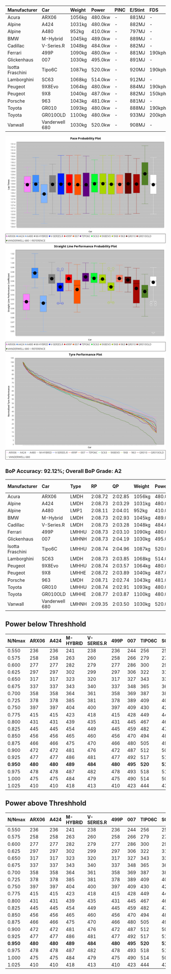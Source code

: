 | Manufacturer     | Car            | Weight | Power   | PINC    | E/Stint | FDS     |
|:-|:-|:-|:-|:-|:-|:-|
| Acura            | ARX06          | 1056kg | 480.0kw |    -    | 881MJ   |    -    |
| Alpine           | A424           | 1031kg | 480.0kw |    -    | 882MJ   |    -    |
| Alpine           | A480           | 952kg  | 410.0kw |    -    | 797MJ   |    -    |
| BMW              | M-Hybrid       | 1045kg | 489.0kw |    -    | 889MJ   |    -    |
| Cadillac         | V-Series.R     | 1048kg | 484.0kw |    -    | 882MJ   |    -    |
| Ferrari          | 499P           | 1090kg | 480.0kw |    -    | 881MJ   | 190kph  |
| Glickenhaus      | 007            | 1030kg | 495.0kw |    -    | 891MJ   |    -    |
| Isotta Fraschini | Tipo6C         | 1087kg | 520.0kw |    -    | 920MJ   | 190kph  |
| Lamborghini      | SC63           | 1068kg | 514.0kw |    -    | 912MJ   |    -    |
| Peugeot          | 9X8Evo         | 1064kg | 480.0kw |    -    | 884MJ   | 190kph  |
| Peugeot          | 9X8            | 1040kg | 487.0kw |    -    | 882MJ   | 150kph  |
| Porsche          | 963            | 1043kg | 481.0kw |    -    | 881MJ   |    -    |
| Toyota           | GR010          | 1093kg | 480.0kw |    -    | 888MJ   | 190kph  |
| Toyota           | GR010OLD       | 1100kg | 480.0kw |    -    | 933MJ   | 200kph  |
| Vanwall          | Vanderwell 680 | 1030kg | 520.0kw |    -    | 908MJ   |    -    |

![PACECHART](./IMG/AUTO.png)
![STRAIGHTLINEPERFORMANCECHART](./IMG/AUTO_sp.png)
![TYREPERFORMANCECHART](./IMG/AUTO_tw.png)

### BoP Accuracy: 92.12%; Overall BoP Grade: A2
| Manufacturer     | Car            | Type  | RP      | QP      | Weight | Power¹  | Threshhold | PINC    | Power²   | E/Stint | AVG Vmax  | FDS     | RDLC | L/Stint | BOP-Grade | Model Accuracy | Model Points | Match%  | SimDiff |
|:-|:-|:-|:-|:-|:-|:-|:-|:-|:-|:-|:-|:-|:-|:-|:-|:-|:-|:-|:-|
| Acura            | ARX06          | LMDH  | 2:08.72 | 2:02.85 | 1056kg | 480.0kw | 0.0kph     |    -    | 480.00kw |  881MJ  | 291.87kph |    -    | 1.01 | 25      | +C1       | 100.00%        | 996          | 78.80%  | #       |
| Alpine           | A424           | LMDH  | 2:08.73 | 2:03.29 | 1031kg | 480.0kw | 0.0kph     |    -    | 480.00kw |  882MJ  | 303.04kph |    -    | 1.02 | 25      | ~A1       | 100.00%        | 946          | 98.92%  | #       |
| Alpine           | A480           | LMP1  | 2:08.11 | 2:04.01 |  952kg | 410.0kw | 0.0kph     |    -    | 410.00kw |  797MJ  | 290.30kph |    -    | 0.98 | 23      | -C1       | 97.08%         | 1727         | 77.55%  | -0.40   |
| BMW              | M-Hybrid       | LMDH  | 2:08.73 | 2:02.93 | 1045kg | 489.0kw | 0.0kph     |    -    | 489.00kw |  889MJ  | 301.39kph |    -    | 1.01 | 25      | -A2       | 100.00%        | 1998         | 90.93%  | #       |
| Cadillac         | V-Series.R     | LMDH  | 2:08.73 | 2:03.28 | 1048kg | 484.0kw | 0.0kph     |    -    | 484.00kw |  882MJ  | 297.63kph |    -    | 1.01 | 25      | ~A1       | 98.11%         | 3991         | 96.29%  | #       |
| Ferrari          | 499P           | LMHHU | 2:08.73 | 2:03.10 | 1090kg | 480.0kw | 0.0kph     |    -    | 480.00kw |  881MJ  | 298.11kph | 190kph  | 1.00 | 25      | ~A1       | 98.72%         | 4180         | 100.00% | #       |
| Glickenhaus      | 007            | LMHNH | 2:08.73 | 2:04.19 | 1030kg | 495.0kw | 0.0kph     |    -    | 495.00kw |  891MJ  | 299.12kph |    -    | 0.97 | 25      | ~A1       | 94.07%         | 2174         | 96.58%  | +1.50   |
| Isotta Fraschini | Tipo6C         | LMHHU | 2:08.74 | 2:04.96 | 1087kg | 520.0kw | 0.0kph     |    -    | 520.00kw |  920MJ  | 303.27kph | 190kph  | 1.02 | 25      | +C1       | 97.73%         | 129          | 77.46%  | #       |
| Lamborghini      | SC63           | LMDH  | 2:08.73 | 2:03.85 | 1068kg | 514.0kw | 0.0kph     |    -    | 514.00kw |  912MJ  | 303.03kph |    -    | 1.02 | 25      | ~A1       | 100.00%        | 784          | 96.92%  | #       |
| Peugeot          | 9X8Evo         | LMHHU | 2:08.74 | 2:03.57 | 1064kg | 480.0kw | 0.0kph     |    -    | 480.00kw |  884MJ  | 299.30kph | 190kph  | 0.99 | 25      | ~A1       | 100.00%        | 636          | 99.65%  | #       |
| Peugeot          | 9X8            | LMHHE | 2:08.72 | 2:03.89 | 1040kg | 487.0kw | 0.0kph     |    -    | 487.00kw |  882MJ  | 297.82kph | 150kph  | 1.02 | 25      | ~A1       | 99.28%         | 4250         | 100.00% | +1.46   |
| Porsche          | 963            | LMDH  | 2:08.71 | 2:02.74 | 1043kg | 481.0kw | 0.0kph     |    -    | 481.00kw |  881MJ  | 300.68kph |    -    | 1.01 | 25      | ~A1       | 99.91%         | 11713        | 100.00% | #       |
| Toyota           | GR010          | LMHHU | 2:08.74 | 2:02.91 | 1093kg | 480.0kw | 0.0kph     |    -    | 480.00kw |  888MJ  | 297.43kph | 190kph  | 1.00 | 25      | ~A1       | 99.90%         | 3123         | 100.00% | #       |
| Toyota           | GR010OLD       | LMHHE | 2:08.77 | 2:03.87 | 1100kg | 480.0kw | 0.0kph     |    -    | 480.00kw |  933MJ  | 294.30kph | 200kph  | 1.00 | 25      | +B2       | 100.00%        | 730          | 82.68%  | +2.38   |
| Vanwall          | Vanderwell 680 | LMHNH | 2:09.35 | 2:03.50 | 1030kg | 520.0kw | 0.0kph     |    -    | 520.00kw |  908MJ  | 301.03kph |    -    | 1.01 | 25      | +B1       | 95.99%         | 527          | 86.00%  | +0.48   |

## Power below Threshhold
| N/Nmax    | ARX06   | A424    | M-HYBRID | V-SERIES.R | 499P    | 007     | TIPO6C  | SC63    | 9X8EVO  | 9X8     | 963     | GR010   | GR010OLD | VANDERWELL 680 | ​     | RPM      | A480    |
|:-|:-|:-|:-|:-|:-|:-|:-|:-|:-|:-|:-|:-|:-|:-|:-|:-|:-|
|  0.550    |  236    |  236    |  241     |  238       |  236    |  244    |  256    |  253    |  236    |  240    |  237    |  236    |  236     |  256           |  ​    |   --     |   -     |
|  0.575    |  258    |  258    |  263     |  260       |  258    |  266    |  279    |  276    |  258    |  262    |  259    |  258    |  258     |  279           |  ​    |   --     |   -     |
|  0.600    |  277    |  277    |  282     |  279       |  277    |  286    |  300    |  297    |  277    |  281    |  278    |  277    |  277     |  300           |  ​    |   --     |   -     |
|  0.625    |  297    |  297    |  302     |  299       |  297    |  306    |  322    |  318    |  297    |  301    |  298    |  297    |  297     |  322           |  ​    |   --     |   -     |
|  0.650    |  317    |  317    |  323     |  320       |  317    |  327    |  343    |  339    |  317    |  322    |  318    |  317    |  317     |  343           |  ​    |   --     |   -     |
|  0.675    |  337    |  337    |  343     |  340       |  337    |  348    |  365    |  361    |  337    |  342    |  338    |  337    |  337     |  365           |  ​    |   --     |   -     |
|  0.700    |  358    |  358    |  364     |  361       |  358    |  369    |  387    |  383    |  358    |  363    |  359    |  358    |  358     |  387           |  ​    |   --     |   -     |
|  0.725    |  378    |  378    |  385     |  381       |  378    |  389    |  409    |  404    |  378    |  383    |  379    |  378    |  378     |  409           |  ​    |   --     |   -     |
|  0.750    |  397    |  397    |  404     |  400       |  397    |  409    |  430    |  425    |  397    |  403    |  398    |  397    |  397     |  430           |  ​    |   --     |   -     |
|  0.775    |  415    |  415    |  423     |  418       |  415    |  428    |  449    |  444    |  415    |  421    |  416    |  415    |  415     |  449           |  ​    |  5000    |  241    |
|  0.800    |  431    |  431    |  439     |  435       |  431    |  445    |  467    |  462    |  431    |  437    |  432    |  431    |  431     |  467           |  ​    |  5500    |  284    |
|  0.825    |  445    |  445    |  454     |  449       |  445    |  459    |  482    |  477    |  445    |  452    |  446    |  445    |  445     |  482           |  ​    |  6000    |  318    |
|  0.850    |  456    |  456    |  465     |  460       |  456    |  470    |  494    |  488    |  456    |  463    |  457    |  456    |  456     |  494           |  ​    |  6500    |  359    |
|  0.875    |  466    |  466    |  475     |  470       |  466    |  480    |  505    |  499    |  466    |  473    |  467    |  466    |  466     |  505           |  ​    |  7000    |  401    |
|  0.900    |  472    |  472    |  481     |  476       |  472    |  487    |  512    |  506    |  472    |  479    |  473    |  472    |  472     |  512           |  ​    |  7500    |  411    |
|  0.925    |  477    |  477    |  486     |  481       |  477    |  492    |  517    |  511    |  477    |  484    |  478    |  477    |  477     |  517           |  ​    |  8000    |  407    |
| **0.950** | **480** | **480** | **489**  | **484**    | **480** | **495** | **520** | **514** | **480** | **487** | **481** | **480** | **480**  | **520**        | **​** | **8500** | **410** |
|  0.975    |  478    |  478    |  487     |  482       |  478    |  493    |  518    |  512    |  478    |  485    |  479    |  478    |  478     |  518           |  ​    |  9000    |  205    |
|  1.000    |  475    |  475    |  484     |  479       |  475    |  490    |  514    |  508    |  475    |  482    |  476    |  475    |  475     |  514           |  ​    |   --     |   -     |
|  1.025    |  410    |  410    |  418     |  413       |  410    |  423    |  444    |  439    |  410    |  416    |  411    |  410    |  410     |  444           |  ​    |   --     |   -     |

## Power above Threshhold
| N/Nmax    | ARX06   | A424    | M-HYBRID | V-SERIES.R | 499P    | 007     | TIPO6C  | SC63    | 9X8EVO  | 9X8     | 963     | GR010   | GR010OLD | VANDERWELL 680 | ​     | RPM      | A480    |
|:-|:-|:-|:-|:-|:-|:-|:-|:-|:-|:-|:-|:-|:-|:-|:-|:-|:-|
|  0.550    |  236    |  236    |  241     |  238       |  236    |  244    |  256    |  253    |  236    |  240    |  237    |  236    |  236     |  256           |  ​    |   --     |   -     |
|  0.575    |  258    |  258    |  263     |  260       |  258    |  266    |  279    |  276    |  258    |  262    |  259    |  258    |  258     |  279           |  ​    |   --     |   -     |
|  0.600    |  277    |  277    |  282     |  279       |  277    |  286    |  300    |  297    |  277    |  281    |  278    |  277    |  277     |  300           |  ​    |   --     |   -     |
|  0.625    |  297    |  297    |  302     |  299       |  297    |  306    |  322    |  318    |  297    |  301    |  298    |  297    |  297     |  322           |  ​    |   --     |   -     |
|  0.650    |  317    |  317    |  323     |  320       |  317    |  327    |  343    |  339    |  317    |  322    |  318    |  317    |  317     |  343           |  ​    |   --     |   -     |
|  0.675    |  337    |  337    |  343     |  340       |  337    |  348    |  365    |  361    |  337    |  342    |  338    |  337    |  337     |  365           |  ​    |   --     |   -     |
|  0.700    |  358    |  358    |  364     |  361       |  358    |  369    |  387    |  383    |  358    |  363    |  359    |  358    |  358     |  387           |  ​    |   --     |   -     |
|  0.725    |  378    |  378    |  385     |  381       |  378    |  389    |  409    |  404    |  378    |  383    |  379    |  378    |  378     |  409           |  ​    |   --     |   -     |
|  0.750    |  397    |  397    |  404     |  400       |  397    |  409    |  430    |  425    |  397    |  403    |  398    |  397    |  397     |  430           |  ​    |   --     |   -     |
|  0.775    |  415    |  415    |  423     |  418       |  415    |  428    |  449    |  444    |  415    |  421    |  416    |  415    |  415     |  449           |  ​    |  5000    |  241    |
|  0.800    |  431    |  431    |  439     |  435       |  431    |  445    |  467    |  462    |  431    |  437    |  432    |  431    |  431     |  467           |  ​    |  5500    |  284    |
|  0.825    |  445    |  445    |  454     |  449       |  445    |  459    |  482    |  477    |  445    |  452    |  446    |  445    |  445     |  482           |  ​    |  6000    |  318    |
|  0.850    |  456    |  456    |  465     |  460       |  456    |  470    |  494    |  488    |  456    |  463    |  457    |  456    |  456     |  494           |  ​    |  6500    |  359    |
|  0.875    |  466    |  466    |  475     |  470       |  466    |  480    |  505    |  499    |  466    |  473    |  467    |  466    |  466     |  505           |  ​    |  7000    |  401    |
|  0.900    |  472    |  472    |  481     |  476       |  472    |  487    |  512    |  506    |  472    |  479    |  473    |  472    |  472     |  512           |  ​    |  7500    |  411    |
|  0.925    |  477    |  477    |  486     |  481       |  477    |  492    |  517    |  511    |  477    |  484    |  478    |  477    |  477     |  517           |  ​    |  8000    |  407    |
| **0.950** | **480** | **480** | **489**  | **484**    | **480** | **495** | **520** | **514** | **480** | **487** | **481** | **480** | **480**  | **520**        | **​** | **8500** | **410** |
|  0.975    |  478    |  478    |  487     |  482       |  478    |  493    |  518    |  512    |  478    |  485    |  479    |  478    |  478     |  518           |  ​    |  9000    |  205    |
|  1.000    |  475    |  475    |  484     |  479       |  475    |  490    |  514    |  508    |  475    |  482    |  476    |  475    |  475     |  514           |  ​    |   --     |   -     |
|  1.025    |  410    |  410    |  418     |  413       |  410    |  423    |  444    |  439    |  410    |  416    |  411    |  410    |  410     |  444           |  ​    |   --     |   -     |
